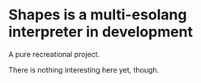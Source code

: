 # Shapes is a multi-esolang interpreter in development

A pure recreational project.

There is nothing interesting here yet, though.
